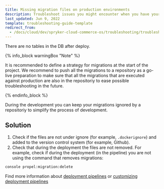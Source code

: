 ```yaml
---
title: Missing migration files on production environments
description: Troubleshoot issues you might encounter when you have your Spryker-based project in Cloud. Missing migration files on production environment
last_updated: Jun 9, 2022
template: troubleshooting-guide-template
redirect_from:
  - /docs/cloud/dev/spryker-cloud-commerce-os/troubleshooting/troubleshooting-general-issues/missing-migration-files-on-production-environments.html
---
```


There are no tables in the DB after deploy.

{% info_block warningBox "Note" %}

It is recommended to define a strategy for migrations at the start of the project.
We recommend to push all the migrations to a repository as a go-live preparation to make sure that all the migrations that are executed against production are also in the repositoriy to ease possible troubleshooting in the future.

{% endinfo_block %}

During the development you can keep your migrations ignored by a repositoriy to simplify the process of development.

## Solution

1. Check if the files are not under ignore (for example, `.dockerignore`) and added to the version control system (for example, Github).
2. Check that during the deployment the files are not removed. For example, check if during the deployment (in the pipeline) you are not using the command that removes migrations:

```bash
console propel:migration:delete
```

Find more information about [deployment pipelines](/docs/cag/dev/configure-deployment-pipelines/deployment-pipelines.html) or [customizing deployment pipelines](/docs/cag/dev/configure-deployment-pipelines/customize-deployment-pipelines.html)
